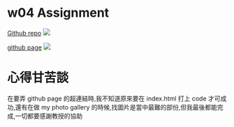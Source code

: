 # w04 Assignment

[Github repo](https://github.com/409416087/1101-classdemo-id)
![](https://i.imgur.com/Ge7Fjz3.png)

[github page](https://409416087.github.io/1101-classdemo-id/)
![](https://i.imgur.com/GeEuWwH.png)

# 心得甘苦談

在要弄 github page 的超連結時,我不知道原來要在 index.html 打上 code 才可成功,還有在做 my photo gallery 的時候,找圖片是當中最難的部份,但我最後都能完成,一切都要感謝教授的協助
